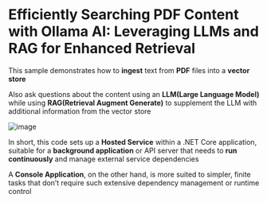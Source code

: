 ﻿# Efficiently Searching PDF Content with Ollama AI: Leveraging LLMs and RAG for Enhanced Retrieval

This sample demonstrates how to **ingest** text from **PDF** files into a **vector store**

Also ask questions about the content using an **LLM(Large Language Model)** while using **RAG(Retrieval Augment Generate)** to supplement the LLM with additional information from the vector store

![image](https://github.com/user-attachments/assets/0b17e275-2d3d-4a52-a287-5781d7542c85)

In short, this code sets up a **Hosted Service** within a .NET Core application, suitable for a **background application** or API server that needs to **run continuously** and manage external service dependencies

A **Console Application**, on the other hand, is more suited to simpler, finite tasks that don’t require such extensive dependency management or runtime control
